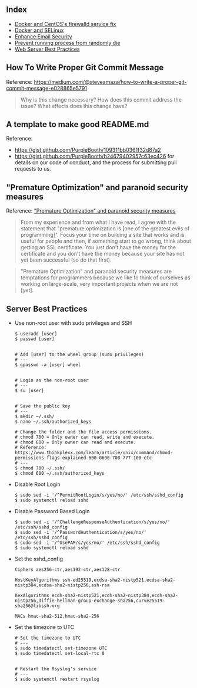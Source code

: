 ## Index

- [Docker and CentOS's firewalld service fix](DOCKER.md#centoss-firewalld-service-fix)
- [Docker and SELinux](DOCKER.md#optional-enable-selinux)
- [Enhance Email Security](EMAIL.md)
- [Prevent running process from randomly die](SWAP.md)
- [Web Server Best Practices](WEBSERVER.md)

## How To Write Proper Git Commit Message

Reference: https://medium.com/@steveamaza/how-to-write-a-proper-git-commit-message-e028865e5791

> Why is this change necessary?
> How does this commit address the issue?
> What effects does this change have?

## A template to make good README.md

Reference:
- https://gist.github.com/PurpleBooth/109311bb0361f32d87a2
- https://gist.github.com/PurpleBooth/b24679402957c63ec426 for details on our code of conduct, and the process for submitting pull requests to us.

## "Premature Optimization" and paranoid security measures

Reference: ["Premature Optimization" and paranoid security measures](https://stackoverflow.com/questions/12543607/prevent-session-cookie-hijacking-without-ssl/12545243#12545243)

> From my experience and from what I have read, I agree with the statement that "premature optimization is [one of the greatest evils of programming]". Focus your time on building a site that works and is useful for people and then, if something start to go wrong, think about getting an SSL certificate. You just don't have the money for the certificate and you don't have the money because your site has not yet been successful (so do that first).

> "Premature Optimization" and paranoid security measures are temptations for programmers because we like to think of ourselves as working on large-scale, very important projects when we are not [yet].

## Server Best Practices

- Use non-root user with sudo privileges and SSH

  ```
  $ useradd [user]
  $ passwd [user]


  # Add [user] to the wheel group (sudo privileges)
  # ---
  $ gpasswd -a [user] wheel


  # Login as the non-root user
  # ---
  $ su [user]


  # Save the public key
  # ---
  $ mkdir ~/.ssh/
  $ nano ~/.ssh/authorized_keys

  # Change the folder and the file access permissions.
  # chmod 700 = Only owner can read, write and execute.
  # chmod 600 = Only owner can read and execute.
  # Reference: https://www.thinkplexx.com/learn/article/unix/command/chmod-permissions-flags-explained-600-0600-700-777-100-etc
  # ---
  $ chmod 700 ~/.ssh/
  $ chmod 600 ~/.ssh/authorized_keys
  ```

- Disable Root Login

  ```
  $ sudo sed -i '/^PermitRootLogin/s/yes/no/' /etc/ssh/sshd_config
  $ sudo systemctl reload sshd
  ```

- Disable Password Based Login

  ```
  $ sudo sed -i '/^ChallengeResponseAuthentication/s/yes/no/' /etc/ssh/sshd_config
  $ sudo sed -i '/^PasswordAuthentication/s/yes/no/' /etc/ssh/sshd_config
  $ sudo sed -i '/^UsePAM/s/yes/no/' /etc/ssh/sshd_config
  $ sudo systemctl reload sshd
  ```
  
- Set the sshd_config

  ```
  Ciphers aes256-ctr,aes192-ctr,aes128-ctr

  HostKeyAlgorithms ssh-ed25519,ecdsa-sha2-nistp521,ecdsa-sha2-nistp384,ecdsa-sha2-nistp256,ssh-rsa

  KexAlgorithms ecdh-sha2-nistp521,ecdh-sha2-nistp384,ecdh-sha2-nistp256,diffie-hellman-group-exchange-sha256,curve25519-sha256@libssh.org

  MACs hmac-sha2-512,hmac-sha2-256
  ```

- Set the timezone to UTC

  ```
  # Set the timezone to UTC
  # ---
  $ sudo timedatectl set-timezone UTC
  $ sudo timedatectl set-local-rtc 0


  # Restart the Rsyslog's service
  # ---
  $ sudo systemctl restart rsyslog
  ```
